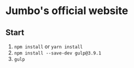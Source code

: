 # Jumbo's official website

## Start

1. `npm install` or `yarn install`
2. `npm install --save-dev gulp@3.9.1`
3. `gulp`
